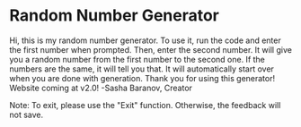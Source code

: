 # Random Number Generator

Hi, this is my random number generator.
To use it, run the code and enter the first number when prompted.
Then, enter the second number.
It will give you a random number from the first number to the second one.
If the numbers are the same, it will tell you that.
It will automatically start over when you are done with generation.
Thank you for using this generator!
Website coming at v2.0!
-Sasha Baranov, Creator

Note: To exit, please use the "Exit" function. Otherwise, the feedback will not save.
